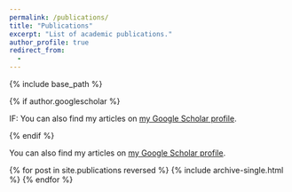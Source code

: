 ```yaml
---
permalink: /publications/
title: "Publications"
excerpt: "List of academic publications."
author_profile: true
redirect_from: 
  - 
---
```



{% include base_path %}

{% if author.googlescholar %}
  <p>IF: You can also find my articles on <a href="{{author.googlescholar}}">my Google Scholar profile</a>.</p>
{% endif %}
<p>You can also find my articles on <a href="{{author.googlescholar}}">my Google Scholar profile</a>.</p>


{% for post in site.publications reversed %}
  {% include archive-single.html %}
{% endfor %}